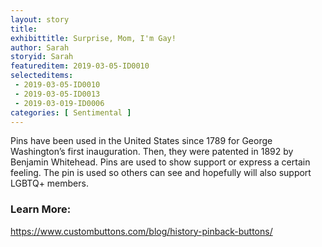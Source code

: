 ```yaml
---
layout: story
title: 
exhibittitle: Surprise, Mom, I'm Gay! 
author: Sarah
storyid: Sarah
featureditem: 2019-03-05-ID0010
selecteditems:
 - 2019-03-05-ID0010
 - 2019-03-05-ID0013
 - 2019-03-019-ID0006
categories: [ Sentimental ]
---
```


 Pins have been used in the United States since 1789 for George Washington’s first inauguration. Then, they were patented in 1892 by Benjamin Whitehead. Pins are used to show support or express a certain feeling. The pin is used so others can see and hopefully will also support LGBTQ+ members.

### Learn More:

https://www.custombuttons.com/blog/history-pinback-buttons/
